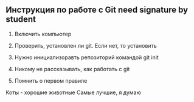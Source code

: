 ## **Инструкция по работе с Git** need signature by student

1. Включить компьютер
1. Проверить, установлен ли git. Если нет, то установить
1. Нужно инициализоравть репозиторий командой git init

1. Никому не рассказывать, как работать с git
1. Помнить о первом правиле


Коты - хорошие животные
Самые лучшие, я думаю
